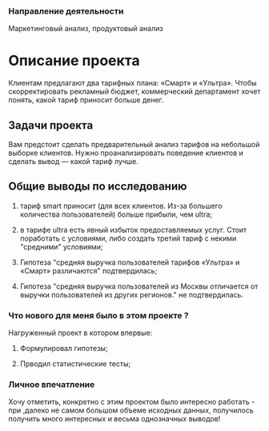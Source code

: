 ### Направление деятельности
Маркетинговый анализ, продуктовый анализ

# Описание проекта

Клиентам предлагают два тарифных плана: «Смарт» и «Ультра». 
Чтобы скорректировать рекламный бюджет, коммерческий департамент хочет понять, какой тариф приносит больше денег.

## Задачи проекта

Вам предстоит сделать предварительный анализ тарифов на небольшой выборке клиентов.
Нужно проанализировать поведение клиентов и сделать вывод — какой тариф лучше.

## Общие выводы по исследованию

1) тариф smart приносит (для всех клиентов. Из-за большего количества пользователей) больше прибыли, чем ultra;

2) в тарифе ultra есть явный избыток предоставляемых услуг. Стоит поработать с условиями, либо создать третий тариф с некими "средними" условиями;

3) Гипотеза "средняя выручка пользователей тарифов «Ультра» и «Смарт» различаются" подтвердилась;

4) Гипотеза "средняя выручка пользователей из Москвы отличается от выручки пользователей из других регионов." не подтвердилась.


### Что нового для меня было в этом проекте ?

Нагруженный проект в котором впервые:

1) Формулировал гипотезы;

2) Прводил статистические тесты;

### Личное впечатление

Хочу отметить, конкретно с этим проектом было интересно работать - при ,далеко не самом большом объеме исходных данных, получилось получить много интересных и весьма однозначных выводов! 


